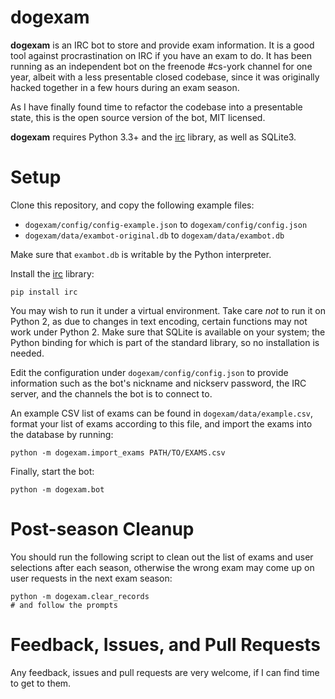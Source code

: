 dogexam
===================
**dogexam** is an IRC bot to store and provide exam information. It is a good tool against procrastination on IRC if you have an exam to do. It has been running as an independent bot on the freenode #cs-york channel for one year, albeit with a less presentable closed codebase, since it was originally hacked together in a few hours during an exam season.

As I have finally found time to refactor the codebase into a presentable state, this is the open source version of the bot, MIT licensed.

**dogexam** requires Python 3.3+ and the [irc](https://pypi.python.org/pypi/irc) library, as well as SQLite3.

# Setup #
Clone this repository, and copy the following example files:

 - `dogexam/config/config-example.json` to `dogexam/config/config.json`
 -  `dogexam/data/exambot-original.db` to `dogexam/data/exambot.db`

Make sure that `exambot.db` is writable by the Python interpreter.

Install the [irc](https://pypi.python.org/pypi/irc) library:

    pip install irc

You may wish to run it under a virtual environment. Take care *not* to run it on Python 2, as due to changes in text encoding, certain functions may not work under Python 2. Make sure that SQLite is available on your system; the Python binding for which is part of the standard library, so no installation is needed.

Edit the configuration under `dogexam/config/config.json` to provide information such as the bot's nickname and nickserv password, the IRC server, and the channels the bot is to connect to.

An example CSV list of exams can be found in `dogexam/data/example.csv`, format your list of exams according to this file, and import the exams into the database by running:

    python -m dogexam.import_exams PATH/TO/EXAMS.csv

Finally, start the bot:

    python -m dogexam.bot

# Post-season Cleanup #
You should run the following script to clean out the list of exams and user selections after each season, otherwise the wrong exam may come up on user requests in the next exam season:

    python -m dogexam.clear_records
    # and follow the prompts

# Feedback, Issues, and Pull Requests #

Any feedback, issues and pull requests are very welcome, if I can find time to get to them.
